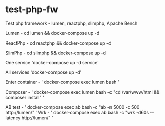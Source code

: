 # test-php-fw
Test php framework - lumen, reactphp, slimphp, Apache Bench

Lumen - cd lumen && docker-compose up -d

ReactPhp - cd reactphp && docker-compose up -d

SlimPhp - cd slimphp && docker-compose up -d

One service 'docker-compose up -d service'

All services 'docker-compose up -d'

Enter container - ' docker-compose exec lumen bash '

Composer - ' docker-compose exec lumen bash -c "cd /var/www/html && composer install" '

AB test - ' docker-compose exec ab bash -c "ab -n 5000 -c 500 http://lumen/" '
Wrk - ' docker-compose exec ab bash -c "wrk -d60s --latency http://lumen/" '


